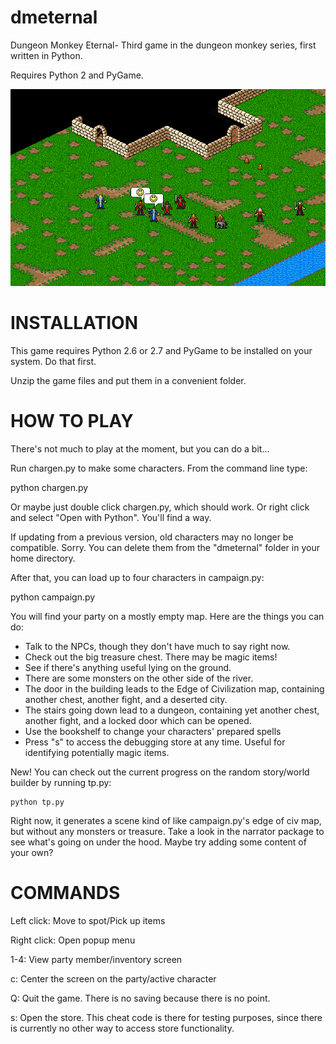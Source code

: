 dmeternal
=========

Dungeon Monkey Eternal- Third game in the dungeon monkey series, first written in Python.

Requires Python 2 and PyGame.

![Screenshot](image/screenshot.png)

INSTALLATION
============

This game requires Python 2.6 or 2.7 and PyGame to be installed on your system.
Do that first.

Unzip the game files and put them in a convenient folder. 

HOW TO PLAY
===========

There's not much to play at the moment, but you can do a bit...

Run chargen.py to make some characters. From the command line type:

  python chargen.py

Or maybe just double click chargen.py, which should work. Or right click and
select "Open with Python". You'll find a way.

If updating from a previous version, old characters may no longer be compatible.
Sorry. You can delete them from the "dmeternal" folder in your home directory.

After that, you can load up to four characters in campaign.py:

  python campaign.py

You will find your party on a mostly empty map. Here are the things you can do:
- Talk to the NPCs, though they don't have much to say right now.
- Check out the big treasure chest. There may be magic items!
- See if there's anything useful lying on the ground.
- There are some monsters on the other side of the river.
- The door in the building leads to the Edge of Civilization map, containing
  another chest, another fight, and a deserted city.
- The stairs going down lead to a dungeon, containing yet another chest, another
  fight, and a locked door which can be opened.
- Use the bookshelf to change your characters' prepared spells
- Press "s" to access the debugging store at any time. Useful for identifying
  potentially magic items.

New! You can check out the current progress on the random story/world builder
by running tp.py:

    python tp.py

Right now, it generates a scene kind of like campaign.py's edge of civ map,
but without any monsters or treasure. Take a look in the narrator package to
see what's going on under the hood. Maybe try adding some content of your own?


COMMANDS
========

Left click: Move to spot/Pick up items

Right click: Open popup menu

1-4: View party member/inventory screen

c: Center the screen on the party/active character

Q: Quit the game. There is no saving because there is no point.

s: Open the store. This cheat code is there for testing purposes, since
   there is currently no other way to access store functionality.


